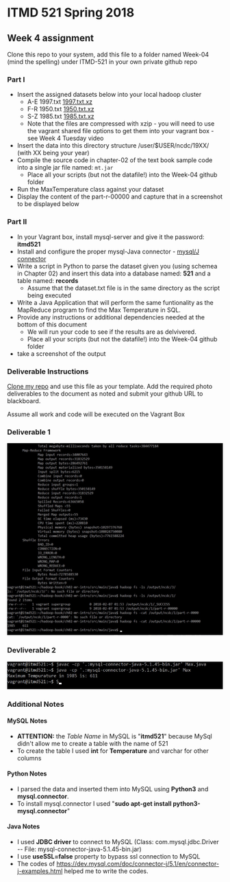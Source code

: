 # ITMD 521 Spring 2018

## Week 4 assignment

Clone this repo to your system, add this file to a folder named Week-04 (mind the spelling) under ITMD-521 in your own private github repo

### Part I

* Insert the assigned datasets below into your local hadoop cluster 
  + A-E 1997.txt [1997.txt.xz](https://drive.google.com/open?id=0Bys2c__9q7eBNzhMNXdUSFpNYlk)
  + F-R 1950.txt [1950.txt.xz](https://drive.google.com/open?id=0Bys2c__9q7eBQVJnbXFMSkstMTQ)
  + S-Z 1985.txt [1985.txt.xz](https://drive.google.com/open?id=0Bys2c__9q7eBUUN4TkllRXFxYTg)
  + Note that the files are compressed with xzip - you will need to use the vagrant shared file options to get them into your vagrant box - see Week 4 Tuesday video 
* Insert the data into this directory structure /user/$USER/ncdc/19XX/  (with XX being your year)
* Compile the source code in chapter-02 of the text book sample code into a single jar file named: ```mt.jar```
  + Place all your scripts (but not the datafile!) into the Week-04 github folder
* Run the MaxTemperature class against your dataset
* Display the content of the part-r-00000 and capture that in a screenshot to be displayed below

### Part II

* In your Vagrant box, install mysql-server and give it the password: **itmd521**
* Install and configure the proper mysql-Java connector - [mysql/J connector](https://dev.mysql.com/downloads/connector/j/)
* Write a script in Python to parse the dataset given you (using schemea in Chapter 02) and insert this data into a database named: **521** and a table named: **records**
  + Assume that the dataset.txt file is in the same directory as the script being executed
* Write a Java Application that will perform the same funtionality as the MapReduce program to find the Max Temperature in SQL.
* Provide any instructions or additional dependencies needed at the bottom of this document
  + We will run your code to see if the results are as delvivered.
  + Place all your scripts (but not the datafile!) into the Week-04 github folder
* take a screenshot of the output 

### Deliverable Instructions

 [Clone my repo](https://github.com/illinoistech-itm/jhajek.git) and use this file as your template.   Add the required photo deliverables to the document as noted and submit your github URL to blackboard.

 Assume all work and code will be executed on the Vagrant Box

### Deliverable 1

![Part 1](images/1.jpg "Part 1 - Hadoop Processing")

### Devliverable 2

![Part 2](images/2.jpg "Part 2 - Python/Java/MySQL Processing")

### Additional Notes
#### MySQL Notes
* **ATTENTION:** the *Table Name* in MySQL is "**itmd521**" because MySql didn't allow me to create a table with the name of 521
* To create the table I used **int** for **Temperature** and varchar for other columns
#### Python Notes
* I parsed the data and inserted them into MySQL using **Python3** and **mysql.connector**. 
* To install mysql.connector I used "**sudo apt-get install python3-mysql.connector**"  

#### Java Notes
* I used **JDBC driver** to connect to MySQL (Class: com.mysql.jdbc.Driver -- File: mysql-connector-java-5.1.45-bin.jar)
* I use **useSSL=false** property to bypass ssl connection to MySQL
* The codes of https://dev.mysql.com/doc/connector-j/5.1/en/connector-j-examples.html helped me to write the codes.

